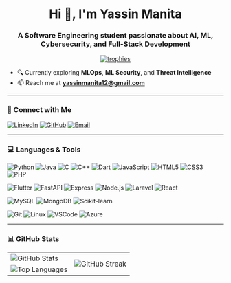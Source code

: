 <h1 align="center">Hi 👋, I'm Yassin Manita</h1>
<h3 align="center">A Software Engineering student passionate about AI, ML, Cybersecurity, and Full-Stack Development</h3>

<p align="center">
  <a href="https://github.com/WYMma" target="_blank">
    <img src="https://github-profile-trophy.vercel.app/?username=WYMma&theme=darkhub&margin-w=15&margin-h=15" alt="trophies" />
  </a>
</p>

- 🔍 Currently exploring **MLOps**, **ML Security**, and **Threat Intelligence**
- 📫 Reach me at **yassinmanita12@gmail.com**

---

### 🔗 Connect with Me

[![LinkedIn](https://img.shields.io/badge/LinkedIn-Yassin%20Manita-blue?style=flat-square&logo=linkedin)](https://www.linkedin.com/in/yassin-manita/)
[![GitHub](https://img.shields.io/badge/GitHub-WYMma-181717?style=flat-square&logo=github)](https://github.com/WYMma)
[![Email](https://img.shields.io/badge/Gmail-yassinmanita12@gmail.com-D14836?style=flat-square&logo=gmail&logoColor=white)](mailto:yassinmanita12@gmail.com)

---

### 💻 Languages & Tools

![Python](https://img.shields.io/badge/Python-3776AB?style=flat-square&logo=python&logoColor=white)
![Java](https://img.shields.io/badge/Java-007396?style=flat-square&logo=java&logoColor=white)
![C](https://img.shields.io/badge/C-00599C?style=flat-square&logo=c&logoColor=white)
![C++](https://img.shields.io/badge/C++-00599C?style=flat-square&logo=c%2B%2B&logoColor=white)
![Dart](https://img.shields.io/badge/Dart-0175C2?style=flat-square&logo=dart&logoColor=white)
![JavaScript](https://img.shields.io/badge/JavaScript-F7DF1E?style=flat-square&logo=javascript&logoColor=black)
![HTML5](https://img.shields.io/badge/HTML5-E34F26?style=flat-square&logo=html5&logoColor=white)
![CSS3](https://img.shields.io/badge/CSS3-1572B6?style=flat-square&logo=css3&logoColor=white)
![PHP](https://img.shields.io/badge/PHP-777BB4?style=flat-square&logo=php&logoColor=white)

![Flutter](https://img.shields.io/badge/Flutter-02569B?style=flat-square&logo=flutter&logoColor=white)
![FastAPI](https://img.shields.io/badge/FastAPI-009688?style=flat-square&logo=fastapi&logoColor=white)
![Express](https://img.shields.io/badge/Express.js-000000?style=flat-square&logo=express&logoColor=white)
![Node.js](https://img.shields.io/badge/Node.js-339933?style=flat-square&logo=node.js&logoColor=white)
![Laravel](https://img.shields.io/badge/Laravel-F9322C?style=flat-square&logo=laravel&logoColor=white)
![React](https://img.shields.io/badge/React-20232A?style=flat-square&logo=react&logoColor=61DAFB)

![MySQL](https://img.shields.io/badge/MySQL-4479A1?style=flat-square&logo=mysql&logoColor=white)
![MongoDB](https://img.shields.io/badge/MongoDB-4EA94B?style=flat-square&logo=mongodb&logoColor=white)
![Scikit-learn](https://img.shields.io/badge/Scikit--learn-F7931E?style=flat-square&logo=scikit-learn&logoColor=white)

![Git](https://img.shields.io/badge/Git-F05032?style=flat-square&logo=git&logoColor=white)
![Linux](https://img.shields.io/badge/Linux-FCC624?style=flat-square&logo=linux&logoColor=black)
![VSCode](https://img.shields.io/badge/VSCode-007ACC?style=flat-square&logo=visual-studio-code&logoColor=white)
![Azure](https://img.shields.io/badge/Azure-0078D4?style=flat-square&logo=microsoft-azure&logoColor=white)

---

### 📊 GitHub Stats

<table>
  <tr>
    <td>
      <img src="https://github-readme-stats.vercel.app/api?username=WYMma&show_icons=true&locale=en&theme=tokyonight" alt="GitHub Stats" />
    </td>
    <td rowspan="2">
      <img src="https://github-readme-streak-stats.herokuapp.com/?user=WYMma&theme=tokyonight" alt="GitHub Streak" />
    </td>
  </tr>
  <tr>
    <td>
      <img src="https://github-readme-stats.vercel.app/api/top-langs/?username=WYMma&layout=compact&theme=tokyonight" alt="Top Languages" />
    </td>
  </tr>
</table>
